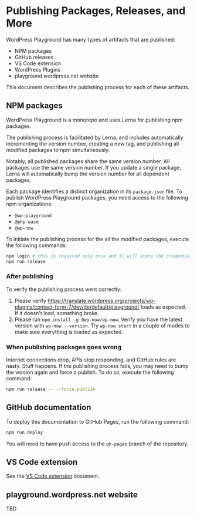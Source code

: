 # Publishing Packages, Releases, and More

WordPress Playground has many types of artifacts that are published:

-   NPM packages
-   GitHub releases
-   VS Code extension
-   WordPress Plugins
-   playground.wordpress.net website

This document describes the publishing process for each of these artifacts.

## NPM packages

WordPress Playground is a monorepo and uses Lerna for publishing npm packages.

The publishing process is facilitated by Lerna, and includes automatically incrementing the version number, creating a new tag, and publishing all modified packages to npm simultaneously.

Notably, all published packages share the same version number. All packages use the same version number. If you update a single package, Lerna will automatically bump the version number for all dependent packages.

Each package identifies a distinct organization in its `package.json` file. To publish WordPress Playground packages, you need access to the following npm organizations:

-   `@wp-playground`
-   `@php-wasm`
-   `@wp-now`

To initiate the publishing process for the all the modified packages, execute the following commands:

```bash
npm login # this is required only once and it will store the credentials in ~/.npmrc file.
npm run release
```

### After publishing

To verify the publishing process went correctly:

1. Please verify https://translate.wordpress.org/projects/wp-plugins/contact-form-7/dev/de/default/playground/ loads as expected. If it doesn't load, something broke.
2. Please run `npm install -g @wp-now/wp-now`. Verify you have the latest version with `wp-now --version`. Try `wp-now start` in a couple of modes to make sure everything is loaded as expected.

### When publishing packages goes wrong

Internet connections drop, APIs stop responding, and GitHub rules are nasty. Stuff happens. If the publishing process fails, you may need to bump the version again and force a publish. To do so, execute the following command:

```bash
npm run release -- --force-publish
```

## GitHub documentation

To deploy this documentation to GitHub Pages, run the following command:

```bash
npm run deploy
```

You will need to have push access to the `gh-pages` branch of the repository.

## VS Code extension

See the [VS Code extension](https://github.com/WordPress/wordpress-playground/blob/trunk/packages/vscode-extension/README.md#publishing) document.

## playground.wordpress.net website

TBD
